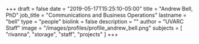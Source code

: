 +++
draft = false
date = "2019-05-17T15:25:10-05:00"
title = "Andrew Bell, PhD"
job_title = "Communications and Business Operations"
lastname = "bell"
type = "people"
biolink = false
description = ""
author = "UVARC Staff"
image = "/images/profiles/profile_andrew_bell.png"
subjects = [
  "rivanna",
  "storage",
  "staff",
  "projects"
]
+++


